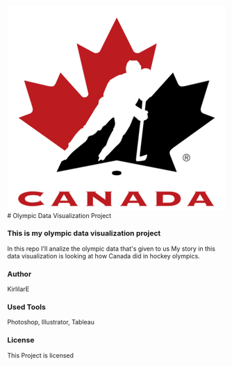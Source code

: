 <img src="images/Hockey_Canada.png">
# Olympic Data Visualization Project

### This is my olympic data visualization project

In this repo I'll analize the olympic data that's given to us
My story in this data visualization is looking at how Canada did in hockey olympics. 

### Author
KirlilarE

### Used Tools
Photoshop, Illustrator, Tableau

### License
This Project is licensed
